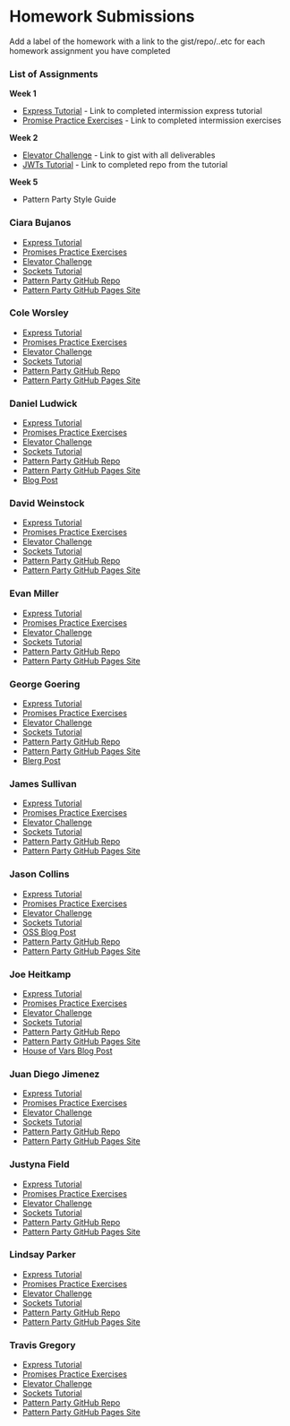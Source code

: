 # Homework Submissions

Add a label of the homework with a link to the gist/repo/..etc for each homework assignment you have completed

### List of Assignments

**Week 1**

* [Express Tutorial](https://medium.com/@jaeger.rob/introduction-to-nodes-express-js-db5617047150) - Link to completed intermission express tutorial
* [Promise Practice Exercises](https://gist.github.com/robbiejaeger/dc8f55c1f9462741090862f736b82cab) - Link to completed intermission exercises

**Week 2**

* [Elevator Challenge](https://gist.github.com/brittanystoroz/16b1a223d70dc6b73e8313cb7c9666c5) - Link to gist with all deliverables
* [JWTs Tutorial](http://frontend.turing.io/lessons/security-with-jwts.html) - Link to completed repo from the tutorial

**Week 5**

* Pattern Party Style Guide


### Ciara Bujanos

* [Express Tutorial](https://github.com/buji405/node-tutorial)
* [Promises Practice Exercises](https://repl.it/KFMP/1)
* [Elevator Challenge]()
* [Sockets Tutorial]()
* [Pattern Party GitHub Repo]()
* [Pattern Party GitHub Pages Site]()

### Cole Worsley

* [Express Tutorial](https://github.com/coleworsley/express-tutorial-2)
* [Promises Practice Exercises](https://repl.it/KDyv/1)
* [Elevator Challenge](https://github.com/coleworsley/elevator-challenge)
* [Sockets Tutorial](https://github.com/coleworsley/socket-chat-example)
* [Pattern Party GitHub Repo]()
* [Pattern Party GitHub Pages Site]()

### Daniel Ludwick

* [Express Tutorial](https://github.com/danielbucket/ExpressTutorial)
* [Promises Practice Exercises](https://repl.it/KIhN/0)
* [Elevator Challenge](https://github.com/danielbucket/elevator-challenge)
* [Sockets Tutorial](https://github.com/danielbucket/socketHomework)
* [Pattern Party GitHub Repo](https://github.com/danielbucket/pattrn-party)
* [Pattern Party GitHub Pages Site](https://danielbucket.github.io/pattrn-party/)
* [Blog Post](https://medium.com/@danielludwick/contributing-to-open-source-d654c560e585)

### David Weinstock

* [Express Tutorial](https://github.com/dstock48/express-intro-tutorial)
* [Promises Practice Exercises](https://repl.it/KFgV/)
* [Elevator Challenge](https://github.com/dstock48/elevator-challenge)
* [Sockets Tutorial](https://github.com/dstock48/chat-example)
* [Pattern Party GitHub Repo](https://github.com/dstock48/pattern-party)
* [Pattern Party GitHub Pages Site](https://dstock48.github.io/pattern-party/)

### Evan Miller

* [Express Tutorial](https://github.com/EvanSays/express_tutorial_prework)
* [Promises Practice Exercises](https://repl.it/KH2F/4)
* [Elevator Challenge](https://github.com/EvanSays/elevator-challenge)
* [Sockets Tutorial](https://github.com/EvanSays/web-socket-hw)
* [Pattern Party GitHub Repo](https://github.com/EvanSays/pattrn-party)
* [Pattern Party GitHub Pages Site](https://evansays.github.io/pattrn-party/)

### George Goering

* [Express Tutorial](https://github.com/Ggoering/FE-Mod-4-Express-tutorial)
* [Promises Practice Exercises](https://github.com/Ggoering/FE-Mod-4-Promises-Exercises)
* [Elevator Challenge](https://github.com/Ggoering/elevator-challenge)
* [Sockets Tutorial](https://github.com/Ggoering/Right-Now)
* [Pattern Party GitHub Repo](https://github.com/Ggoering/PattrnParty)
* [Pattern Party GitHub Pages Site]( https://ggoering.github.io/PattrnParty/)
* [Blerg Post](https://medium.com/@ggoering/want-to-get-your-first-open-source-contribution-do-something-simple-like-really-simple-113830e7d323)

### James Sullivan

* [Express Tutorial](https://github.com/jsullivan5/express-intro)
* [Promises Practice Exercises](https://gist.github.com/jsullivan5/6e590142516cc069eb618daea3732ae8)
* [Elevator Challenge](https://github.com/jsullivan5/elevator-challenge)
* [Sockets Tutorial](https://github.com/jsullivan5/web-sockets-tutorial)
* [Pattern Party GitHub Repo](https://github.com/jsullivan5/Pattern-Party)
* [Pattern Party GitHub Pages Site](https://jsullivan5.github.io/Pattern-Party)

### Jason Collins

* [Express Tutorial](https://github.com/the-oem/node-express-tutorial)
* [Promises Practice Exercises](https://repl.it/KIZL/7)
* [Elevator Challenge](https://github.com/the-oem/elevator-challenge)
* [Sockets Tutorial](https://github.com/the-oem/sockets-chat-client)
* [OSS Blog Post](https://medium.com/@TheOEM/oss-success-starts-with-the-readme-7ac5ed624056)
* [Pattern Party GitHub Repo](https://github.com/the-oem/pattrn-party)
* [Pattern Party GitHub Pages Site](https://the-oem.github.io/pattrn-party/)

### Joe Heitkamp

* [Express Tutorial](https://github.com/noetic97/node-express-tutorial)
* [Promises Practice Exercises](https://repl.it/KIbd/4)
* [Elevator Challenge](https://github.com/noetic97/elevator-challenge)
* [Sockets Tutorial](https://github.com/noetic97/websocket-tutorial)
* [Pattern Party GitHub Repo](https://github.com/noetic97/pattrn-party)
* [Pattern Party GitHub Pages Site](https://noetic97.github.io/pattrn-party/)
* [House of Vars Blog Post](https://medium.com/@JoeHeitkamp/open-source-success-5ae2593f9dd2)

### Juan Diego Jimenez

* [Express Tutorial](https://github.com/jdiejim/express-tutorial)
* [Promises Practice Exercises](https://repl.it/KIRe/1)
* [Elevator Challenge](https://github.com/jdiejim/elevator-challenge)
* [Sockets Tutorial](https://github.com/jdiejim/sockets-tutorial)
* [Pattern Party GitHub Repo](https://github.com/jdiejim/pattrn-party)
* [Pattern Party GitHub Pages Site](https://jdiejim.github.io/pattrn-party/)

### Justyna Field

* [Express Tutorial](https://github.com/JustynaField/express-tutorial)
* [Promises Practice Exercises](https://repl.it/Jxb7/35)
* [Elevator Challenge](https://github.com/JustynaField/elevator-challenge)
* [Sockets Tutorial](https://github.com/JustynaField/chat-app)
* [Pattern Party GitHub Repo](https://github.com/JustynaField/pattrn-party)
* [Pattern Party GitHub Pages Site](https://justynafield.github.io/pattrn-party/)

### Lindsay Parker

* [Express Tutorial](https://github.com/lindsaywparker/m4-express-tutorial)
* [Promises Practice Exercises](https://repl.it/KAa7/4)
* [Elevator Challenge](https://github.com/lindsaywparker/elevator-challenge)
* [Sockets Tutorial](https://github.com/lindsaywparker/sockets-tutorial)
* [Pattern Party GitHub Repo](https://github.com/lindsaywparker/pattrn-party)
* [Pattern Party GitHub Pages Site](https://lindsaywparker.github.io/pattrn-party/)

### Travis Gregory

* [Express Tutorial](https://github.com/tlgreg86/intermission-express-tutorial)
* [Promises Practice Exercises](https://repl.it/KIeG)
* [Elevator Challenge]()
* [Sockets Tutorial](https://github.com/tlgreg86/chat-practice/tree/master)
* [Pattern Party GitHub Repo]()
* [Pattern Party GitHub Pages Site]()
